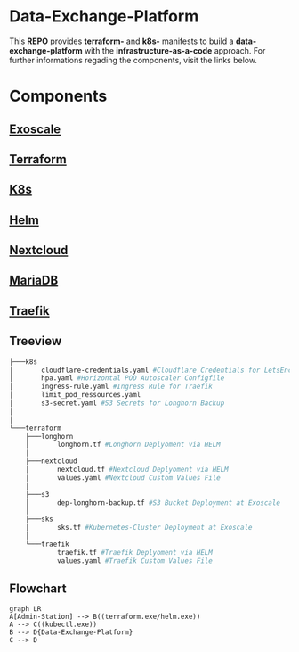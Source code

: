 # Data-Exchange-Platform

This **REPO** provides **terraform-** and **k8s-** manifests to build a **data-exchange-platform** with the **infrastructure-as-a-code** approach.
For further informations regading the components, visit the links below.


# Components

## [Exoscale](https://www.exoscale.com/)
## [Terraform](https://www.terraform.io/)
## [K8s](https://kubernetes.io/)
## [Helm](https://helm.sh/)
## [Nextcloud](https://nextcloud.com/)
## [MariaDB](https://mariadb.org/)
## [Traefik](https://doc.traefik.io/traefik/providers/kubernetes-ingress/)



## Treeview
```bash
├───k8s
│       cloudflare-credentials.yaml #Cloudflare Credentials for LetsEncryptCert for Traefik
│       hpa.yaml #Horizontal POD Autoscaler Configfile
│       ingress-rule.yaml #Ingress Rule for Traefik
│       limit_pod_ressources.yaml
│       s3-secret.yaml #S3 Secrets for Longhorn Backup
│
│
└───terraform
    ├───longhorn
    │       longhorn.tf #Longhorn Deplyoment via HELM
    │
    ├───nextcloud
    │       nextcloud.tf #Nextcloud Deplyoment via HELM
    │       values.yaml #Nextcloud Custom Values File
    │
    ├───s3
    │       dep-longhorn-backup.tf #S3 Bucket Deployment at Exoscale
    │
    ├───sks
    │       sks.tf #Kubernetes-Cluster Deployment at Exoscale
    │
    └───traefik
            traefik.tf #Traefik Deplyoment via HELM
            values.yaml #Traefik Custom Values File
```
            
## Flowchart
```mermaid
graph LR
A[Admin-Station] --> B((terraform.exe/helm.exe))
A --> C((kubectl.exe))
B --> D{Data-Exchange-Platform}
C --> D
```
